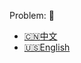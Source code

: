 Problem: :link: 
- [:cn:中文](https://leetcode-cn.com/problems/uncommon-words-from-two-sentences)
- [:us:English](https://leetcode.com/problems/uncommon-words-from-two-sentences)